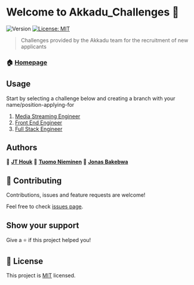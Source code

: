 # Welcome to Akkadu_Challenges 👋

![Version](https://img.shields.io/badge/version-0.1.0-blue.svg?cacheSeconds=2592000)
[![License: MIT](https://img.shields.io/badge/License-MIT-yellow.svg)](https://github.com/Akkadu/Akkadu_Challenges/blob/release/alpha/LICENSE)

> Challenges provided by the Akkadu team for the recruitment of new applicants

### 🏠 [Homepage](akkadu.github.io/Akkadu_Challenges)

## Usage

Start by selecting a challenge below and creating a branch with your name/position-applying-for

1. [Media Streaming Engineer](akkadu.github.io/Akkadu_Challenges/media-streaming-engineer)
2. [Front End Engineer](akkadu.github.io/Akkadu_Challenges/front-end-engineer)
3. [Full Stack Engineer](akkadu.github.io/Akkadu_Challenges/fullstack-engineer)

## Authors

👤 [**JT Houk**](https://github.com/Pterobyte)
👤 [**Tuomo Nieminen**](https://github.com/TNieminen)
👤 [**Jonas Bakebwa**](https://github.com/codebender828)

## 🤝 Contributing

Contributions, issues and feature requests are welcome!

Feel free to check [issues page](https://github.com/Akkadu/Akkadu_Challenges/issues).

## Show your support

Give a ⭐️ if this project helped you!

## 📝 License

This project is [MIT](https://github.com/Akkadu/Akkadu_Challenges/blob/release/alpha/LICENSE) licensed.
